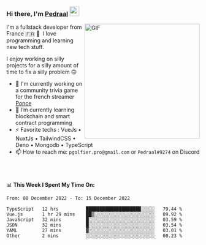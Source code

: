 ### Hi there, I'm <a href="https://pedraal.dev" target="_blank">Pedraal</a> <img src="https://media.giphy.com/media/hvRJCLFzcasrR4ia7z/giphy.gif" width="25px">
<img align="right" alt="GIF" src="https://pedraal.dev/avatar.png" width="300" height="300" />

I'm a fullstack developer from France 🇫🇷 🥖 &nbsp;I love programming and learning new
tech stuff.

I enjoy working on silly projects for a silly amount of time to fix a silly problem 🙃

- 🔭  I'm currently working on a community trivia game for the french streamer <a href="https://twitch.tv/ponce" target="_blank">Ponce</a>
- 🌱 I’m currently learning blockchain and smart contract programming
- ⚡ Favorite techs : VueJs &bull; NuxtJs &bull; TailwindCSS &bull; Deno &bull; Mongodb &bull; TypeScript
- 📫 How to reach me: `pgolfier.pro@gmail.com` or `Pedraal#9274` on Discord

<br>
<br>

📊 **This Week I Spent My Time On:**
<!--START_SECTION:waka-->

```text
From: 08 December 2022 - To: 15 December 2022

TypeScript   12 hrs          ████████████████████░░░░░   79.44 %
Vue.js       1 hr 29 mins    ██▒░░░░░░░░░░░░░░░░░░░░░░   09.92 %
JavaScript   32 mins         █░░░░░░░░░░░░░░░░░░░░░░░░   03.59 %
JSON         32 mins         █░░░░░░░░░░░░░░░░░░░░░░░░   03.54 %
YAML         27 mins         ▓░░░░░░░░░░░░░░░░░░░░░░░░   03.01 %
Other        2 mins          ░░░░░░░░░░░░░░░░░░░░░░░░░   00.23 %
```

<!--END_SECTION:waka-->
